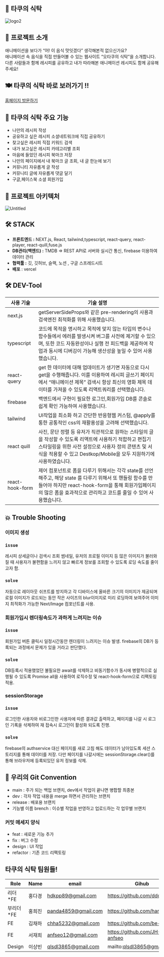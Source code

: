 ## 🍙 타쿠의 식탁

![logo2](https://user-images.githubusercontent.com/51734656/224306446-d8eef6c3-5152-4fab-9dce-fc01f0e25274.png)

## 📢 프로젝트 소개

애니메이션을 보다가 “어! 이 음식 맛잇겠다” 생각해본적 없으신가요?<br>
애니메이션 속 음식을 직접 만들어볼 수 있는 웹사이트 “오타쿠의 식탁”을 소개합니다.<br>
다른 사람들과 함께 레시피를 공유하고 내가 따라해본 애니메이션 레시피도 함께 공유해주세요!

## 🍽 타쿠의 식탁 바로 보러가기 !!

[홈페이지 방문하기](https://tacku-table-harenohee.vercel.app/)

## 📢 타쿠의 식탁 주요 기능

- 나만의 레시피 작성
- 공유하고 싶은 레시피 소셜네트워크에 직접 공유하기
- 찾고싶은 레시피 직접 키워드 검색
- 내가 보고싶은 레시피 카테고리별 조회
- 마음에 들었던 레시피 북마크 저장
- 나만의 페이지에서 내 북마크 글 조회, 내 글 한눈에 보기
- 커뮤니티 자유롭게 글 작성
- 커뮤니티 글에 자유롭게 댓글 달기
- 구글,페이스북 소셜 회원가입

## 📝 프로젝트 아키텍처

![Untitled](https://user-images.githubusercontent.com/51734656/224305131-aa51fda1-963c-4c6b-a7db-ca7a61bb734d.png)

## 🛠 STACK

- **프론트엔드 :** NEXT.js, React, tailwind,typescript, react-query, react-player, react-quill,fuse.js
- **DB관리(백엔드) :** TMDB ⇒ REST API로 서버와 실시간 통신, firebase 이용하여 데이터 관리
- **협력툴 :** 깃, 깃허브, 슬랙, 노션 , 구글 스프레드시트
- **배포** : vercel

## 🛠 DEV-Tool

| 사용 기술       | 기술 설명                                                                                                                                                                                                                               |
| --------------- | --------------------------------------------------------------------------------------------------------------------------------------------------------------------------------------------------------------------------------------- |
| next.js         | getServerSideProps와 같은 pre-rendering의 사용과 검색엔진 최적화를 위해 사용했습니다.                                                                                                                                                   |
| typescript      | 코드에 목적을 명시하고 목적에 맞지 않는 타입의 변수나 함수들에서 에러를 발생시켜 버그를 사전에 제거할 수 있으며, 또한 코드 자동완성이나 실행 전 피드백을 제공하여 작업과 동시에 디버깅이 가능해 생산성을 높일 수 있어 사용했습니다.     |
| react-query     | get 한 데이터에 대해 업데이트가 생기면 자동으로 다시 get을 수행해줍니다. 이를 이용하여 레시피 글쓰기 페이지에서 “애니메이션 제목” 검색시 항상 최신의 영화 제목 데이터를 가져올 수 있도록 리액트쿼리를 선택했습니다.                     |
| firebase        | 백엔드에서 구현이 필요한 로그인,회원가입 DB를 콘솔로 쉽게 확인 가능하여 사용했습니다.                                                                                                                                                   |
| tailwind        | UI작업을 최소화 하고 간단한 반응형웹 커스텀, @apply를 통한 공통적인 css의 재활용성을 고려해 선택했습니다.                                                                                                                               |
| react quill     | 사진, 문단 정렬 등 유저가 직관적으로 원하는 스타일의 글을 작성할 수 있도록 리액트에 사용하기 적합하고 편집기 스타일링을 위한 사전 설정으로 사용자 정의 콘텐츠 및 서식을 적용할 수 있고 Destkop/Mobile을 모두 지원하기에 사용하였습니다. |
| react-hook-form | 제어 컴포넌트로 폼을 다루기 위해서는 각각 state를 선언해주고, 해당 state 를 다루기 위해서 또 핸들링 함수를 만들어야 하지만 react-hook-form을 통해 회원가입페이지의 많은 폼을 효과적으로 관리하고 코드를 줄일 수 있어 사용했습니다.      |

## 💥 Trouble Shooting

### 이미지 생성

### **`issue`**

레시피 상세글이나 검색시 조회 썸네일, 유저의 프로필 이미지 등 많은 이미지가 불러와질 때 사용자가 불편함을 느끼지 않고 빠르게 정보를 조회할 수 있도록 로딩 속도를 줄이고자 함.

### **`solve`**

자동으로 레이아웃 쉬프트를 방지하고 각 디바이스에 올바른 크기의 이미지가 제공되며 로컬 이미지가 로드되는 동안 작은 사이즈의 blur이미지로 미리 로딩하여 보여주어 이미지 최적화가 가능한 Next/Image 컴포넌트를 사용.

### **회원가입시 렌더링속도가 과하게 느려지는 이슈**

### **`issue`**

회원가입 버튼 클릭시 일정시간동안 렌더링이 느려지는 이슈 발생. firebase의 DB가 등록되는 과정에서 문제가 있을 거라고 판단했다.

### **`solve`**

DB등록시 적용했었던 불필요한 await를 삭제하고 비동기함수가 동시에 병렬적으로 실행될 수 있도록 Promise all을 사용하여 로직수정 및 react-hook-form으로 리팩토링 적용.

### **sessionStorage**

### **`issue`**

로그인한 사용자와 비로그인한 사용자에 따른 결과값 출력하고, 페이지를 나갈 시 로그인 기록을 삭제하여 재 접속시 로그인이 활성화 되도록 진행.

### **`solve`**

firebase의 authservice 대신 페이지를 새로 고침 해도 데이터가 남아있도록 세션 스토리지를 통해 데이터를 저장. 다만 페이지를 나갈시에는 sessionStorage.clear()를 통해 브라우저에 등록되있던 유저 정보를 삭제.

## 👀 우리의 Git Convention

- main : 주가 되는 백업 브랜치, dev에서 작업이 끝나면 병합할 최종본
- dev : 각자 작업 내용을 merge 하면서 관리하는 브랜치
- release : 배포용 브랜치
- 기능별 이름 brench : 이슈별 작업을 반영하고 업로드하는 각 업무별 브랜치

### 커밋 메세지 양식

- feat : 새로운 기능 추가
- fix : 버그 수정
- design : UI 작업
- refactor : 기존 코드 리팩토링

## 타쿠의 식탁 팀원들!

| Role       | Name   | email               | Gihub                        |
| ---------- | ------ | ------------------- | ---------------------------- |
| 리더\*FE   | 홍다경 | hdkpp89@gmail.com   | https://github.com/ddoqi     |
| 부리더\*FE | 홍희진 | panda4859@gmail.com | https://github.com/harenohee |
| FE         | 김채하 | chha5232@gmail.com  | https://github.com/be-brain  |
| FE         | 서재희 | anfseo12@gmail.com  | https://github.com/JH-anfseo |
| Design     | 이상빈 | qlsdl3865@gmail.com | mailto:qlsdl3865@gmail.com   |
